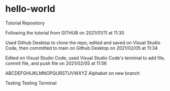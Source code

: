 # hello-world
Tutorial Repository

Following the tutorial from GITHUB on 2021/01/11 at 11:30

Used Github Desktop to clone the repo, edited and saved on Visual Studio Code, then committed to main on Github Desktop on 2021/02/05 at 11:34

Edited on Visual Studio Code, used Visual Studio Code's terminal to add file, commit file, and push file on 2021/02/05 at 11:56

ABCDEFGHIJKLMNOPQURSTUVWXYZ Alphabet on new branch

Testing Testing Terminal